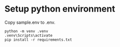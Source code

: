 # Setup python environment

Copy sample.env to .env.
```
python -m venv .venv
.venv\Scripts\activate
pip install -r requirements.txt
```